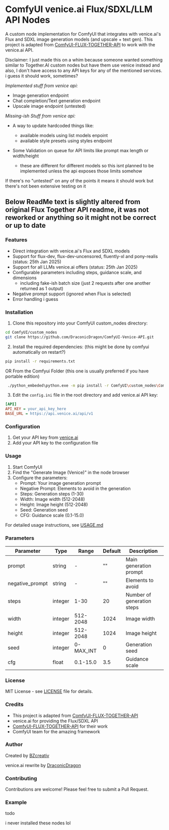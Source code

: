 # ComfyUI venice.ai Flux/SDXL/LLM API Nodes

A custom node implementation for ComfyUI that integrates with venice.ai's Flux and SDXL image generation models (and upscale + text gen). This project is adapted from [ComfyUI-FLUX-TOGETHER-API](https://github.com/BZcreativ/ComfyUI-FLUX-TOGETHER-API) to work with the venice.ai API.

Disclaimer: I just made this on a whim because someone wanted something similar to Together.AI custom nodes but have them use venice instead and also, I don't have access to any API keys for any of the mentioned services. i guess it should work, sometimes?

*Implemented stuff from venice api:*

- Image generation endpoint
- Chat completion/Text generation endpoint
- Upscale image endpoint (untested)

*Missing-ish Stuff from venice api:*

- A way to update hardcoded things like:
  - available models using list models enpoint
  - available style presets using styles endpoint

- Some Validation on queue for API limits like prompt max length or width/height
  - these are different for different models so this isnt planned to be implemented unless the api exposes those limits somehow

If there's no "untested" on any of the points it means it should work but there's not been extensive testing on it

## Below ReadMe text is slightly altered from original Flux Together API readme, it was not reworked or anything so it might not be correct or up to date

### Features

- Direct integration with venice.ai's Flux and SDXL models
- Support for flux-dev, flux-dev-uncensored, fluently-xl and pony-realis (status: 25th Jan 2025) 
- Support for all LLMs venice.ai offers (status: 25th Jan 2025) 
- Configurable parameters including steps, guidance scale, and dimensions
  - including fake-ish batch size (just 2 requests after one another returned as 1 output)
- Negative prompt support (ignored when Flux is selected)
- Error handling i guess


### Installation

1. Clone this repository into your ComfyUI custom_nodes directory:
```bash
cd ComfyUI/custom_nodes
git clone https://github.com/DraconicDragon/ComfyUI-Venice-API.git
```

2. Install the required dependencies: (this might be done by comfyui automatically on restart?)
```bash
pip install -r requirements.txt
```

OR From the Comfyui Folder (this one is usually preferred if you have portable edition)
```bash
 ./python_embeded\python.exe -m pip install -r ComfyUI\custom_nodes\ComfyUI-Venice-API\requirements.txt
```

3. Edit the `config.ini` file in the root directory and add venice.ai API key:
```ini
[API]
API_KEY = your_api_key_here
BASE_URL = https://api.venice.ai/api/v1
```

### Configuration

1. Get your API key from [venice.ai](https://venice.ai)
2. Add your API key to the configuration file

### Usage

1. Start ComfyUI
2. Find the "Generate Image (Venice)" in the node browser
3. Configure the parameters:
   - Prompt: Your image generation prompt
   - Negative Prompt: Elements to avoid in the generation
   - Steps: Generation steps (1-30)
   - Width: Image width (512-2048)
   - Height: Image height (512-2048)
   - Seed: Generation seed
   - CFG: Guidance scale (0.1-15.0)

For detailed usage instructions, see [USAGE.md](USAGE.md)

### Parameters

| Parameter       | Type    | Range     | Default | Description                |
|-----------------|---------|-----------|---------|----------------------------|
| prompt          | string  | -         | ""      | Main generation prompt     |
| negative_prompt | string  | -         | ""      | Elements to avoid          |
| steps           | integer | 1-30      | 20      | Number of generation steps |
| width           | integer | 512-2048  | 1024    | Image width                |
| height          | integer | 512-2048  | 1024    | Image height               |
| seed            | integer | 0-MAX_INT | 0       | Generation seed            |
| cfg             | float   | 0.1-15.0  | 3.5     | Guidance scale             |

### License

MIT License - see [LICENSE](LICENSE) file for details.

### Credits

- This project is adapted from [ComfyUI-FLUX-TOGETHER-API](https://github.com/BZcreativ/ComfyUI-FLUX-TOGETHER-API)
- venice.ai for providing the Flux/SDXL API
- [ComfyUI-FLUX-TOGETHER-API](https://github.com/BZcreativ/ComfyUI-FLUX-TOGETHER-API) for their work
- ComfyUI team for the amazing framework

### Author

Created by [BZcreativ](https://github.com/BZcreativ)

venice.ai rewrite by [DraconicDragon](https://github.com/DraconicDragon)

### Contributing

Contributions are welcome! Please feel free to submit a Pull Request.

### Example

todo

i never installed these nodes lol